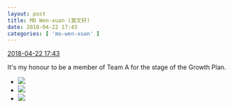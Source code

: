 ```yaml
---
layout: post
title: MO Wen-xuan (莫文轩)
date: 2018-04-22 17:43
categories: [ 'mo-wen-xuan' ]
---
```


<div class="weibo-info">
  <a href="https://weibo.com/6505418468/GdhEYcv0G">2018-04-22 17:43</a>
</div>

It's my honour to be a member of Team A for the stage of the Growth Plan.

<!-- more -->

<ul class="weibo-pic-list-1">
  <li class="weibo-pic">
    <a href="http://wx1.sinaimg.cn/mw690/0076g4wkgy1fqlkq1ed05j30v90ngq65.jpg"><img src="http://wx1.sinaimg.cn/thumb150/0076g4wkgy1fqlkq1ed05j30v90ngq65.jpg"/></a>
  </li>
  <li class="weibo-pic">
    <a href="http://wx4.sinaimg.cn/mw690/0076g4wkgy1fqlkq2i8w8j30vp0nsq6d.jpg"><img src="http://wx4.sinaimg.cn/thumb150/0076g4wkgy1fqlkq2i8w8j30vp0nsq6d.jpg"/></a>
  </li>
  <li class="weibo-pic">
    <a href="http://wx4.sinaimg.cn/mw690/0076g4wkgy1fqlkq0n39bj30w50o3whz.jpg"><img src="http://wx4.sinaimg.cn/thumb150/0076g4wkgy1fqlkq0n39bj30w50o3whz.jpg"/></a>
  </li>
</ul>
